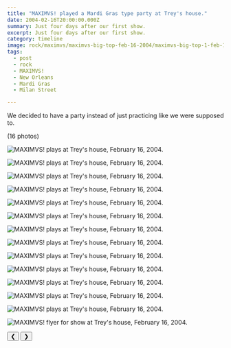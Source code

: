 ```yaml
---
title: "MAXIMVS! played a Mardi Gras type party at Trey's house."
date: 2004-02-16T20:00:00.000Z
summary: Just four days after our first show.
excerpt: Just four days after our first show.
category: timeline
image: rock/maximvs/maximvs-big-top-feb-16-2004/maximvs-big-top-1-feb-16-2004.jpg
tags:
  - post 
  - rock
  - MAXIMVS!
  - New Orleans
  - Mardi Gras
  - Milan Street

---
```


We decided to have a party instead of just practicing like we were supposed to.


(16 photos)

<div id="viewport">

![MAXIMVS! plays at Trey's house, February 16, 2004.](/static/img/rock/maximvs/maximvs-treys-house-feb-16-2004/maximvs-1-feb-16-2004.jpg "MAXIMVS! plays at Trey's house, February 16, 2004.")

![MAXIMVS! plays at Trey's house, February 16, 2004.](/static/img/rock/maximvs/maximvs-treys-house-feb-16-2004/maximvs-2-feb-16-2004.jpg "MAXIMVS! plays at Trey's house, February 16, 2004.")

![MAXIMVS! plays at Trey's house, February 16, 2004.](/static/img/rock/maximvs/maximvs-treys-house-feb-16-2004/maximvs-3-feb-16-2004.jpg "MAXIMVS! plays at Trey's house, February 16, 2004.")

![MAXIMVS! plays at Trey's house, February 16, 2004.](/static/img/rock/maximvs/maximvs-treys-house-feb-16-2004/maximvs-4-feb-16-2004.jpg "MAXIMVS! plays at Trey's house, February 16, 2004.")

![MAXIMVS! plays at Trey's house, February 16, 2004.](/static/img/rock/maximvs/maximvs-treys-house-feb-16-2004/maximvs-5-feb-16-2004.jpg "MAXIMVS! plays at Trey's house, February 16, 2004.")

![MAXIMVS! plays at Trey's house, February 16, 2004.](/static/img/rock/maximvs/maximvs-treys-house-feb-16-2004/maximvs-6-feb-16-2004.jpg "MAXIMVS! plays at Trey's house, February 16, 2004.")

![MAXIMVS! plays at Trey's house, February 16, 2004.](/static/img/rock/maximvs/maximvs-treys-house-feb-16-2004/maximvs-jp1-feb-16-2004.jpg "MAXIMVS! plays at Trey's house, February 16, 2004.")

![MAXIMVS! plays at Trey's house, February 16, 2004.](/static/img/rock/maximvs/maximvs-treys-house-feb-16-2004/maximvs-jp2-feb-16-2004.jpg "MAXIMVS! plays at Trey's house, February 16, 2004.")

![MAXIMVS! plays at Trey's house, February 16, 2004.](/static/img/rock/maximvs/maximvs-treys-house-feb-16-2004/maximvs-jp3-feb-16-2004.jpg "MAXIMVS! plays at Trey's house, February 16, 2004.")

![MAXIMVS! plays at Trey's house, February 16, 2004.](/static/img/rock/maximvs/maximvs-treys-house-feb-16-2004/maximvs-jp4-feb-16-2004.jpg "MAXIMVS! plays at Trey's house, February 16, 2004.")

![MAXIMVS! plays at Trey's house, February 16, 2004.](/static/img/rock/maximvs/maximvs-treys-house-feb-16-2004/maximvs-jp5-feb-16-2004.jpg "MAXIMVS! plays at Trey's house, February 16, 2004.")

![MAXIMVS! plays at Trey's house, February 16, 2004.](/static/img/rock/maximvs/maximvs-treys-house-feb-16-2004/maximvs-jp6-feb-16-2004.jpg "MAXIMVS! plays at Trey's house, February 16, 2004.")

![MAXIMVS! plays at Trey's house, February 16, 2004.](/static/img/rock/maximvs/maximvs-treys-house-feb-16-2004/maximvs-jp7-feb-16-2004.jpg "MAXIMVS! plays at Trey's house, February 16, 2004.")

![MAXIMVS! flyer for show at Trey's house, February 16, 2004.](/static/img/rock/maximvs/maximvs-treys-house-feb-16-2004/maximvs-jp8-feb-16-2004.jpg "MAXIMVS! plays at Trey's house, February 16, 2004.")

</div>
<div class="flex row-reverse space-between">
  <div id="caption"></div>
  <div class="prevnext-container">
    <button id="buttonPrevious">&#10094;</button>
    <button id="buttonNext">&#10095;</button>
  </div>
</div>